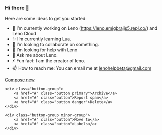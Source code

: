 ### Hi there 👋

Here are some ideas to get you started:

- 🔭 I’m currently working on Leno (https://leno.emigbrajjs5.repl.co/) and Leno Cloud
- ✨ I’m currently learning Lua.
- 👯 I’m looking to collaborate on something.
- 🤔 I’m looking for help with Leno
- 💬 Ask me about Leno.
- ⚡ Fun fact: I am the creator of leno.
- 📫 How to reach me: You can email me at lenohelpbeta@gmail.com
<div class="actions button-container">
    <a href="#" class="button primary">Compose new</a>

    <div class="button-group">
        <a href="#" class="button primary">Archive</a>
        <a href="#" class="button">Report spam</a>
        <a href="#" class="button danger">Delete</a>
    </div>

    <div class="button-group minor-group">
        <a href="#" class="button">Move to</a>
        <a href="#" class="button">Labels</a>
    </div>
</div>
